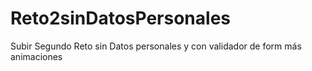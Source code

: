 # Reto2sinDatosPersonales
Subir Segundo Reto sin Datos personales y con validador de form más animaciones 

